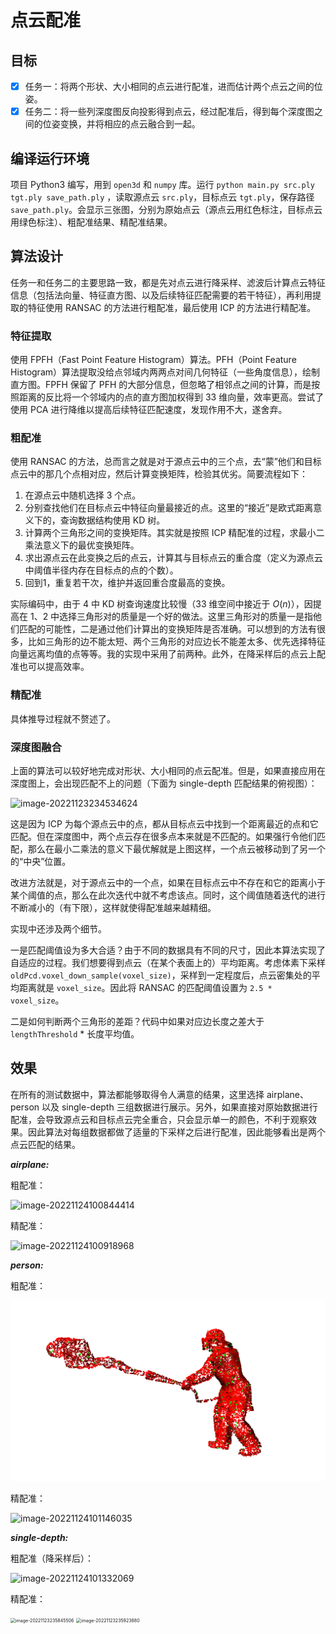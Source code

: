 # 点云配准


## 目标

- [x] 任务一：将两个形状、大小相同的点云进行配准，进而估计两个点云之间的位姿。
- [x] 任务二：将一些列深度图反向投影得到点云，经过配准后，得到每个深度图之间的位姿变换，并将相应的点云融合到一起。

##  编译运行环境

项目 Python3 编写，用到 `open3d` 和 `numpy` 库。运行 `python main.py src.ply tgt.ply save_path.ply` ，读取源点云 `src.ply`，目标点云 `tgt.ply`，保存路径 `save_path.ply`。会显示三张图，分别为原始点云（源点云用红色标注，目标点云用绿色标注）、粗配准结果、精配准结果。

## 算法设计

任务一和任务二的主要思路一致，都是先对点云进行降采样、滤波后计算点云特征信息（包括法向量、特征直方图、以及后续特征匹配需要的若干特征），再利用提取的特征使用 RANSAC 的方法进行粗配准，最后使用 ICP 的方法进行精配准。

### 特征提取

使用 FPFH（Fast Point Feature Histogram）算法。PFH（Point Feature Histogram）算法提取没给点邻域内两两点对间几何特征（一些角度信息），绘制直方图。FPFH 保留了 PFH 的大部分信息，但忽略了相邻点之间的计算，而是按照距离的反比将一个邻域内的点的直方图加权得到 33 维向量，效率更高。尝试了使用 PCA 进行降维以提高后续特征匹配速度，发现作用不大，遂舍弃。

### 粗配准

使用 RANSAC 的方法，总而言之就是对于源点云中的三个点，去“蒙”他们和目标点云中的那几个点相对应，然后计算变换矩阵，检验其优劣。简要流程如下：

1. 在源点云中随机选择 3 个点。
2. 分别查找他们在目标点云中特征向量最接近的点。这里的“接近”是欧式距离意义下的，查询数据结构使用 KD 树。
3. 计算两个三角形之间的变换矩阵。其实就是按照 ICP 精配准的过程，求最小二乘法意义下的最优变换矩阵。
4. 求出源点云在此变换之后的点云，计算其与目标点云的重合度（定义为源点云中阈值半径内存在目标点的点的个数）。
5. 回到1，重复若干次，维护并返回重合度最高的变换。

实际编码中，由于 4 中 KD 树查询速度比较慢（33 维空间中接近于 $O(n)$），因提高在 1、2 中选择三角形对的质量是一个好的做法。这里三角形对的质量一是指他们匹配的可能性，二是通过他们计算出的变换矩阵是否准确。可以想到的方法有很多，比如三角形的边不能太短、两个三角形的对应边长不能差太多、优先选择特征向量远离均值的点等等。我的实现中采用了前两种。此外，在降采样后的点云上配准也可以提高效率。

### 精配准

具体推导过程就不赘述了。

### 深度图融合

上面的算法可以较好地完成对形状、大小相同的点云配准。但是，如果直接应用在深度图上，会出现匹配不上的问题（下面为 single-depth 匹配结果的俯视图）：

![image-20221123234534624](C:\Users\Hellsegamosken\AppData\Roaming\Typora\typora-user-images\image-20221123234534624.png)

这是因为 ICP 为每个源点云中的点，都从目标点云中找到一个距离最近的点和它匹配。但在深度图中，两个点云存在很多点本来就是不匹配的。如果强行令他们匹配，那么在最小二乘法的意义下最优解就是上图这样，一个点云被移动到了另一个的“中央”位置。

改进方法就是，对于源点云中的一个点，如果在目标点云中不存在和它的距离小于某个阈值的点，那么在此次迭代中就不考虑该点。同时，这个阈值随着迭代的进行不断减小的（有下限），这样就使得配准越来越精细。


实现中还涉及两个细节。

一是匹配阈值设为多大合适？由于不同的数据具有不同的尺寸，因此本算法实现了自适应的过程。我们想要得到点云（在某个表面上的）平均距离。考虑体素下采样 `oldPcd.voxel_down_sample(voxel_size)`，采样到一定程度后，点云密集处的平均距离就是 `voxel_size`。因此将 RANSAC 的匹配阈值设置为  `2.5 * voxel_size`。

二是如何判断两个三角形的差距？代码中如果对应边长度之差大于 `lengthThreshold` * 长度平均值。


## 效果

在所有的测试数据中，算法都能够取得令人满意的结果，这里选择 airplane、person 以及 single-depth 三组数据进行展示。另外，如果直接对原始数据进行配准，会导致源点云和目标点云完全重合，只会显示单一的颜色，不利于观察效果。因此算法对每组数据都做了适量的下采样之后进行配准，因此能够看出是两个点云匹配的结果。

***airplane:***

粗配准：

![image-20221124100844414](C:\Users\Hellsegamosken\AppData\Roaming\Typora\typora-user-images\image-20221124100844414.png)

精配准：

![image-20221124100918968](C:\Users\Hellsegamosken\AppData\Roaming\Typora\typora-user-images\image-20221124100918968.png)

<div STYLE="page-break-after: always;"></div>

***person:***

粗配准：

![image-20221124101122264](img\image-20221124101122264.png)

精配准：

![image-20221124101146035](C:\Users\Hellsegamosken\AppData\Roaming\Typora\typora-user-images\image-20221124101146035.png)

<div STYLE="page-break-after: always;"></div>

***single-depth:***

粗配准（降采样后）：

![image-20221124101332069](C:\Users\Hellsegamosken\AppData\Roaming\Typora\typora-user-images\image-20221124101332069.png)

精配准：

<img src="https://github.com/Hellsegamosken2001/point-cloud-registration/tree/main/img/image-20221123235845506.png" alt="image-20221123235845506" style="zoom: 50%;" />

<img src="https://github.com/Hellsegamosken2001/point-cloud-registration/tree/main/img/image-20221123235923880.png" alt="image-20221123235923880" style="zoom: 50%;" />


